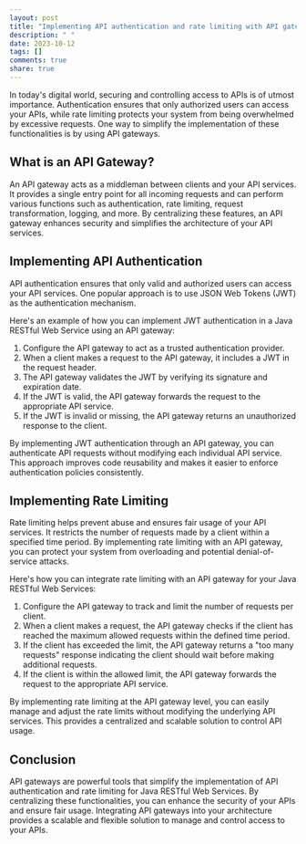 ```yaml
---
layout: post
title: "Implementing API authentication and rate limiting with API gateways for Java RESTful web services"
description: " "
date: 2023-10-12
tags: []
comments: true
share: true
---
```


In today's digital world, securing and controlling access to APIs is of utmost importance. Authentication ensures that only authorized users can access your APIs, while rate limiting protects your system from being overwhelmed by excessive requests. One way to simplify the implementation of these functionalities is by using API gateways.

## What is an API Gateway?

An API gateway acts as a middleman between clients and your API services. It provides a single entry point for all incoming requests and can perform various functions such as authentication, rate limiting, request transformation, logging, and more. By centralizing these features, an API gateway enhances security and simplifies the architecture of your API services.

## Implementing API Authentication

API authentication ensures that only valid and authorized users can access your API services. One popular approach is to use JSON Web Tokens (JWT) as the authentication mechanism.

Here's an example of how you can implement JWT authentication in a Java RESTful Web Service using an API gateway:

1. Configure the API gateway to act as a trusted authentication provider.
2. When a client makes a request to the API gateway, it includes a JWT in the request header.
3. The API gateway validates the JWT by verifying its signature and expiration date.
4. If the JWT is valid, the API gateway forwards the request to the appropriate API service.
5. If the JWT is invalid or missing, the API gateway returns an unauthorized response to the client.

By implementing JWT authentication through an API gateway, you can authenticate API requests without modifying each individual API service. This approach improves code reusability and makes it easier to enforce authentication policies consistently.

## Implementing Rate Limiting

Rate limiting helps prevent abuse and ensures fair usage of your API services. It restricts the number of requests made by a client within a specified time period. By implementing rate limiting with an API gateway, you can protect your system from overloading and potential denial-of-service attacks.

Here's how you can integrate rate limiting with an API gateway for your Java RESTful Web Services:

1. Configure the API gateway to track and limit the number of requests per client.
2. When a client makes a request, the API gateway checks if the client has reached the maximum allowed requests within the defined time period.
3. If the client has exceeded the limit, the API gateway returns a "too many requests" response indicating the client should wait before making additional requests.
4. If the client is within the allowed limit, the API gateway forwards the request to the appropriate API service.

By implementing rate limiting at the API gateway level, you can easily manage and adjust the rate limits without modifying the underlying API services. This provides a centralized and scalable solution to control API usage.

## Conclusion

API gateways are powerful tools that simplify the implementation of API authentication and rate limiting for Java RESTful Web Services. By centralizing these functionalities, you can enhance the security of your APIs and ensure fair usage. Integrating API gateways into your architecture provides a scalable and flexible solution to manage and control access to your APIs.
